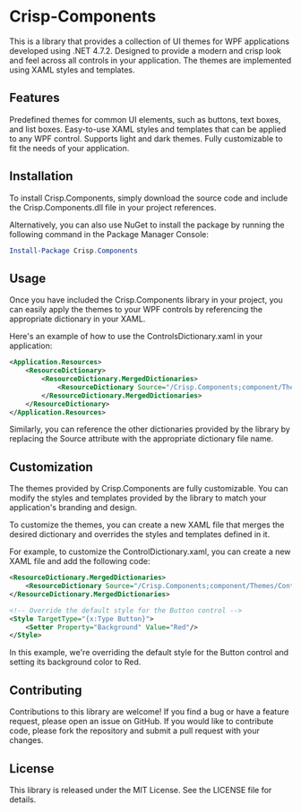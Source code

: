 # Crisp-Components

This is a library that provides a collection of UI themes for WPF applications developed using .NET 4.7.2. Designed to provide a modern and crisp look and feel across all controls in your application. The themes are implemented using XAML styles and templates.

## Features
Predefined themes for common UI elements, such as buttons, text boxes, and list boxes.
Easy-to-use XAML styles and templates that can be applied to any WPF control.
Supports light and dark themes.
Fully customizable to fit the needs of your application.

## Installation
To install Crisp.Components, simply download the source code and include the Crisp.Components.dll file in your project references.

Alternatively, you can also use NuGet to install the package by running the following command in the Package Manager Console:

```powershell
Install-Package Crisp.Components
```

## Usage
Once you have included the Crisp.Components library in your project, you can easily apply the themes to your WPF controls by referencing the appropriate dictionary in your XAML.

Here's an example of how to use the ControlsDictionary.xaml in your application:

```xml
<Application.Resources>
    <ResourceDictionary>
        <ResourceDictionary.MergedDictionaries>
            <ResourceDictionary Source="/Crisp.Components;component/Themes/ControlsDictionary.xaml"/>
        </ResourceDictionary.MergedDictionaries>
    </ResourceDictionary>
</Application.Resources>
```

Similarly, you can reference the other dictionaries provided by the library by replacing the Source attribute with the appropriate dictionary file name.

## Customization
The themes provided by Crisp.Components are fully customizable. You can modify the styles and templates provided by the library to match your application's branding and design.

To customize the themes, you can create a new XAML file that merges the desired dictionary and overrides the styles and templates defined in it.

For example, to customize the ControlDictionary.xaml, you can create a new XAML file and add the following code:

```xml
<ResourceDictionary.MergedDictionaries>
    <ResourceDictionary Source="/Crisp.Components;component/Themes/ControlsDictionary.xaml"/>
</ResourceDictionary.MergedDictionaries>

<!-- Override the default style for the Button control -->
<Style TargetType="{x:Type Button}">
    <Setter Property="Background" Value="Red"/>
</Style>
```

In this example, we're overriding the default style for the Button control and setting its background color to Red.

## Contributing
Contributions to this library are welcome! If you find a bug or have a feature request, please open an issue on GitHub. If you would like to contribute code, please fork the repository and submit a pull request with your changes.

## License
This library is released under the MIT License. See the LICENSE file for details.
